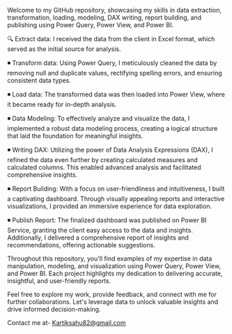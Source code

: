 Welcome to my GitHub repository, showcasing my skills in data extraction, transformation, loading, modeling, DAX writing, report building, and publishing using Power Query, Power View, and Power BI.

🔍 Extract data: I received the data from the client in Excel format, which served as the initial source for analysis.

◾ Transform data: Using Power Query, I meticulously cleaned the data by removing null and duplicate values, rectifying spelling errors, and ensuring consistent data types.

◾ Load data: The transformed data was then loaded into Power View, where it became ready for in-depth analysis.

◾ Data Modeling: To effectively analyze and visualize the data, I implemented a robust data modeling process, creating a logical structure that laid the foundation for meaningful insights.

◾ Writing DAX: Utilizing the power of Data Analysis Expressions (DAX), I refined the data even further by creating calculated measures and calculated columns. This enabled advanced analysis and facilitated comprehensive insights.

◾ Report Building: With a focus on user-friendliness and intuitiveness, I built a captivating dashboard. Through visually appealing reports and interactive visualizations, I provided an immersive experience for data exploration.

◾ Publish Report: The finalized dashboard was published on Power BI Service, granting the client easy access to the data and insights. Additionally, I delivered a comprehensive report of insights and recommendations, offering actionable suggestions.

Throughout this repository, you'll find examples of my expertise in data manipulation, modeling, and visualization using Power Query, Power View, and Power BI. Each project highlights my dedication to delivering accurate, insightful, and user-friendly reports.

Feel free to explore my work, provide feedback, and connect with me for further collaborations. Let's leverage data to unlock valuable insights and drive informed decision-making.

Contact me at- Kartiksahu82@gmail.com

